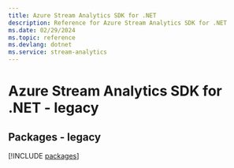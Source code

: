 ```yaml
---
title: Azure Stream Analytics SDK for .NET
description: Reference for Azure Stream Analytics SDK for .NET
ms.date: 02/29/2024
ms.topic: reference
ms.devlang: dotnet
ms.service: stream-analytics
---
```

# Azure Stream Analytics SDK for .NET - legacy
## Packages - legacy
[!INCLUDE [packages](stream-analytics-index.md)]